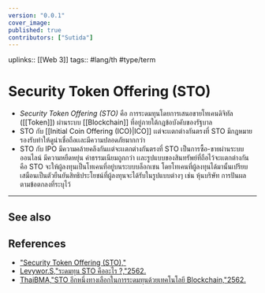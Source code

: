 ```yaml
---
version: "0.0.1"
cover_image:
published: true
contributors: ["Sutida"]
---
```

uplinks:: [[Web 3]]
tags:: #lang/th #type/term

# Security Token Offering (STO)
- *Security Token Offering (STO)* คือ การระดมทุนโดยการเสนอขายโทเคนดิจิทัล ([[Token]]) ผ่านระบบ [[Blockchain]] ที่อยู่ภายใต้กฎข้อบังคับของรัฐบาล 
- STO กับ [[Initial Coin Offering (ICO)|ICO]] เเต่จะเเตกต่างกันตรงที่ STO มีกฎหมายรองรับทำให้ดูน่าเชื่อถือเเละมีความปลอดภัยมากกว่า 
- STO กับ IPO มีความคล้ายคลึงกันเเต่จะเเตกต่างกันตรงที่ STO เป็นการซื้อ-ขายผ่านระบบออนไลน์ มีความหยืดหยุ่น ค่าธรรมเนียมถูกกว่า เเละรูปแบบของสินทรัพย์ที่ถือไว้จะเเตกต่างกัน คือ STO จะให้ผู้ลงทุนเป็นโทเคนที่อยู่บนระบบบล็อกเชน โดยโทเคนที่ผู้ลงทุนได้มานั้นเปรียบเสมือนเป็นตัวยืนยันสิทธิประโยชน์ที่ผู้ลงทุนจะได้รับในรูปแบบต่างๆ เช่น หุ้นบริษัท การปันผล ตามข้อตกลงที่ระบุไว้
---
## See also
## References
- ["Security Token Offering (STO),"](https://www.moneyland.ch/en/security-token-offering-definition)
- [Levywor.S,"ระดมทุน STO คืออะไร ?,"2562.](https://medium.com/pooldax/%E0%B8%A3%E0%B8%B0%E0%B8%94%E0%B8%A1%E0%B8%97%E0%B8%B8%E0%B8%99-sto-%E0%B8%84%E0%B8%B7%E0%B8%AD%E0%B8%AD%E0%B8%B0%E0%B9%84%E0%B8%A3-d8550f86e42)
- [ThaiBMA,"STO อีกหนึ่งทางเลือกในการระดมทุนด้วยเทคโนโลยี Blockchain,"2562.](https://www.thaibma.or.th/EN/Investors/Individual/Blog/2019/03052019.aspx)
